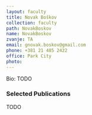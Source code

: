 ```yaml
---
layout: faculty
title: Novak Boškov
collection: faculty
path: NovakBoskov
name: NovakBoskov
zvanje: TA
email: gnovak.boskov@gmail.com
phone: +381 21 485 2422
office: Park City
photo: 
---
```


Bio: TODO

### Selected Publications

TODO
